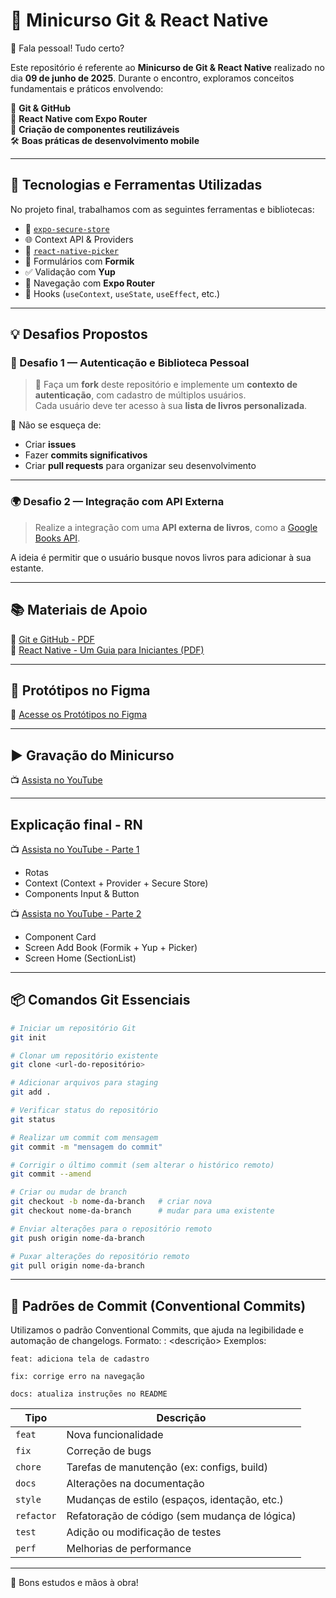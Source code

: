 # 🚀 Minicurso Git & React Native

👋 Fala pessoal! Tudo certo?

Este repositório é referente ao **Minicurso de Git & React Native** realizado no dia **09 de junho de 2025**. Durante o encontro, exploramos conceitos fundamentais e práticos envolvendo:

🧠 **Git & GitHub**  
📱 **React Native com Expo Router**  
🧩 **Criação de componentes reutilizáveis**  
🛠️ **Boas práticas de desenvolvimento mobile**

---

## 🧪 Tecnologias e Ferramentas Utilizadas

No projeto final, trabalhamos com as seguintes ferramentas e bibliotecas:

- 🔐 [`expo-secure-store`](https://docs.expo.dev/versions/latest/sdk/securestore/)
- 🌐 Context API & Providers
- 🔽 [`react-native-picker`](https://github.com/react-native-picker/picker)
- 🧾 Formulários com **Formik**
- ✅ Validação com **Yup**
- 🧭 Navegação com **Expo Router**
- 🔁 Hooks (`useContext`, `useState`, `useEffect`, etc.)

---

## 💡 Desafios Propostos

### 🏁 Desafio 1 — Autenticação e Biblioteca Pessoal

> 🔁 Faça um **fork** deste repositório e implemente um **contexto de autenticação**, com cadastro de múltiplos usuários.  
Cada usuário deve ter acesso à sua **lista de livros personalizada**.

📌 Não se esqueça de:
- Criar **issues**
- Fazer **commits significativos**
- Criar **pull requests** para organizar seu desenvolvimento

---

### 🌍 Desafio 2 — Integração com API Externa

> Realize a integração com uma **API externa de livros**, como a [Google Books API](https://developers.google.com/books).

A ideia é permitir que o usuário busque novos livros para adicionar à sua estante.

---

## 📚 Materiais de Apoio

📄 [Git e GitHub - PDF](https://github.com/user-attachments/files/20696329/Git-and-GitHub.pdf)  
📄 [React Native - Um Guia para Iniciantes (PDF)](https://github.com/user-attachments/files/20696344/React-Native-Um-Guia-para-Iniciante.pdf)

---

## 🎨 Protótipos no Figma

🎨 [Acesse os Protótipos no Figma](https://www.figma.com/design/mQK5bOWek8ncvE6ySbqtgY/Estante-Pessoal?node-id=40-94&t=RaiHAyWECreW8U0Z-1)

---

## ▶️ Gravação do Minicurso

📺 [Assista no YouTube](https://www.youtube.com/live/s8hChIkaBdU)

---

## Explicação final - RN

📺 [Assista no YouTube - Parte 1](https://youtu.be/FP2FBX0sti4)

- Rotas
- Context (Context + Provider + Secure Store)
- Components Input & Button
  

📺 [Assista no YouTube - Parte 2](https://youtu.be/eu9KGkZNrqU)
- Component Card
- Screen Add Book (Formik + Yup + Picker)
- Screen Home (SectionList)

---

## 📦 Comandos Git Essenciais

```bash
# Iniciar um repositório Git
git init

# Clonar um repositório existente
git clone <url-do-repositório>

# Adicionar arquivos para staging
git add .

# Verificar status do repositório
git status

# Realizar um commit com mensagem
git commit -m "mensagem do commit"

# Corrigir o último commit (sem alterar o histórico remoto)
git commit --amend

# Criar ou mudar de branch
git checkout -b nome-da-branch   # criar nova
git checkout nome-da-branch      # mudar para uma existente

# Enviar alterações para o repositório remoto
git push origin nome-da-branch

# Puxar alterações do repositório remoto
git pull origin nome-da-branch

```

---

## 🧾 Padrões de Commit (Conventional Commits)

Utilizamos o padrão Conventional Commits, que ajuda na legibilidade e automação de changelogs.
Formato: <tipo>: <descrição>
Exemplos:

    feat: adiciona tela de cadastro

    fix: corrige erro na navegação

    docs: atualiza instruções no README


| Tipo       | Descrição                                     |
| ---------- | --------------------------------------------- |
| `feat`     | Nova funcionalidade                           |
| `fix`      | Correção de bugs                              |
| `chore`    | Tarefas de manutenção (ex: configs, build)    |
| `docs`     | Alterações na documentação                    |
| `style`    | Mudanças de estilo (espaços, identação, etc.) |
| `refactor` | Refatoração de código (sem mudança de lógica) |
| `test`     | Adição ou modificação de testes               |
| `perf`     | Melhorias de performance                      |

---

🚧 Bons estudos e mãos à obra!
